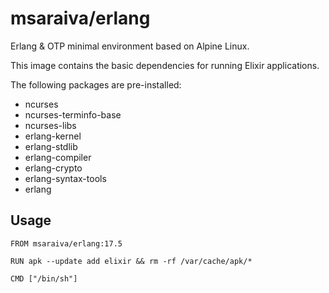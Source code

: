 msaraiva/erlang
=====

Erlang & OTP minimal environment based on Alpine Linux. 

This image contains the basic dependencies for running Elixir applications.

The following packages are pre-installed:

- ncurses
- ncurses-terminfo-base
- ncurses-libs
- erlang-kernel
- erlang-stdlib
- erlang-compiler
- erlang-crypto
- erlang-syntax-tools
- erlang


## Usage

```
FROM msaraiva/erlang:17.5

RUN apk --update add elixir && rm -rf /var/cache/apk/*

CMD ["/bin/sh"]

```

